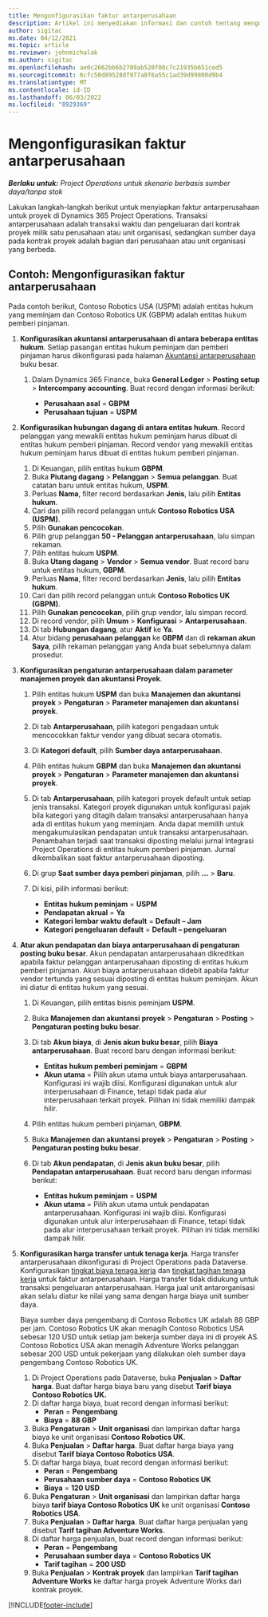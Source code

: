 ```yaml
---
title: Mengonfigurasikan faktur antarperusahaan
description: Artikel ini menyediakan informasi dan contoh tentang mengonfigurasi faktur antar perusahaan untuk proyek.
author: sigitac
ms.date: 04/12/2021
ms.topic: article
ms.reviewer: johnmichalak
ms.author: sigitac
ms.openlocfilehash: ae0c2662bb6b2789ab520f08c7c21935b651ced5
ms.sourcegitcommit: 6cfc50d89528df977a8f6a55c1ad39d99800d9b4
ms.translationtype: MT
ms.contentlocale: id-ID
ms.lasthandoff: 06/03/2022
ms.locfileid: "8929369"
---
```

# <a name="configure-intercompany-invoicing"></a>Mengonfigurasikan faktur antarperusahaan

_**Berlaku untuk:** Project Operations untuk skenario berbasis sumber daya/tanpa stok_

Lakukan langkah-langkah berikut untuk menyiapkan faktur antarperusahaan untuk proyek di Dynamics 365 Project Operations. Transaksi antarperusahaan adalah transaksi waktu dan pengeluaran dari kontrak proyek milik satu perusahaan atau unit organisasi, sedangkan sumber daya pada kontrak proyek adalah bagian dari perusahaan atau unit organisasi yang berbeda.

## <a name="example-configure-intercompany-invoicing"></a>Contoh: Mengonfigurasikan faktur antarperusahaan

Pada contoh berikut, Contoso Robotics USA (USPM) adalah entitas hukum yang meminjam dan Contoso Robotics UK (GBPM) adalah entitas hukum pemberi pinjaman. 

1. **Konfigurasikan akuntansi antarperusahaan di antara beberapa entitas hukum**. Setiap pasangan entitas hukum peminjam dan pemberi pinjaman harus dikonfigurasi pada halaman [Akuntansi antarperusahaan](/dynamics365/finance/general-ledger/intercompany-accounting-setup) buku besar.
    
    1. Dalam Dynamics 365 Finance, buka **General Ledger** > **Posting setup** > **Intercompany accounting**. Buat record dengan informasi berikut:

        - **Perusahaan asal** = **GBPM**
        - **Perusahaan tujuan** = **USPM**

2. **Konfigurasikan hubungan dagang di antara entitas hukum**. Record pelanggan yang mewakili entitas hukum peminjam harus dibuat di entitas hukum pemberi pinjaman. Record vendor yang mewakili entitas hukum peminjam harus dibuat di entitas hukum pemberi pinjaman.

     1. Di Keuangan, pilih entitas hukum **GBPM**.
     2. Buka **Piutang dagang** > **Pelanggan** > **Semua pelanggan**. Buat catatan baru untuk entitas hukum, **USPM**.
     3. Perluas **Nama**, filter record berdasarkan **Jenis**, lalu pilih **Entitas hukum**. 
     4. Cari dan pilih record pelanggan untuk **Contoso Robotics USA (USPM)**.
     5. Pilih **Gunakan pencocokan**. 
     6. Pilih grup pelanggan **50 - Pelanggan antarperusahaan**, lalu simpan rekaman.
     7. Pilih entitas hukum **USPM**.
     8. Buka **Utang dagang** > **Vendor** > **Semua vendor**. Buat record baru untuk entitas hukum, **GBPM**.
     9. Perluas **Nama**, filter record berdasarkan **Jenis**, lalu pilih **Entitas hukum**. 
     10. Cari dan pilih record pelanggan untuk **Contoso Robotics UK (GBPM)**.
     11. Pilih **Gunakan pencocokan**, pilih grup vendor, lalu simpan record.
     12. Di record vendor, pilih **Umum** > **Konfigurasi** > **Antarperusahaan**.
     13. Di tab **Hubungan dagang**, atur **Aktif** ke **Ya**.
     14. Atur bidang **perusahaan pelanggan** ke **GBPM** dan di **rekaman akun Saya**, pilih rekaman pelanggan yang Anda buat sebelumnya dalam prosedur.

3. **Konfigurasikan pengaturan antarperusahaan dalam parameter manajemen proyek dan akuntansi Proyek**. 

    1. Pilih entitas hukum **USPM** dan buka **Manajemen dan akuntansi proyek** > **Pengaturan** > **Parameter manajemen dan akuntansi proyek**.
    2. Di tab **Antarperusahaan**, pilih kategori pengadaan untuk mencocokkan faktur vendor yang dibuat secara otomatis.
    3. Di **Kategori default**, pilih **Sumber daya antarperusahaan**.
    4. Pilih entitas hukum **GBPM** dan buka **Manajemen dan akuntansi proyek** > **Pengaturan** > **Parameter manajemen dan akuntansi proyek**.
    5. Di tab **Antarperusahaan**, pilih kategori proyek default untuk setiap jenis transaksi. Kategori proyek digunakan untuk konfigurasi pajak bila kategori yang ditagih dalam transaksi antarperusahaan hanya ada di entitas hukum yang meminjam. Anda dapat memilih untuk mengakumulasikan pendapatan untuk transaksi antarperusahaan. Penambahan terjadi saat transaksi diposting melalui jurnal Integrasi Project Operations di entitas hukum pemberi pinjaman. Jurnal dikembalikan saat faktur antarperusahaan diposting.
    6. Di grup **Saat sumber daya pemberi pinjaman**, pilih **...** > **Baru**. 
    7. Di kisi, pilih informasi berikut:

          - **Entitas hukum peminjam** = **USPM**
          - **Pendapatan akrual** = **Ya**
          - **Kategori lembar waktu default** = **Default – Jam**
          - **Kategori pengeluaran default** = **Default – pengeluaran**

4. **Atur akun pendapatan dan biaya antarperusahaan di pengaturan posting buku besar**. Akun pendapatan antarperusahaan dikreditkan apabila faktur pelanggan antarperusahaan diposting di entitas hukum pemberi pinjaman. Akun biaya antarperusahaan didebit apabila faktur vendor tertunda yang sesuai diposting di entitas hukum peminjam. Akun ini diatur di entitas hukum yang sesuai. 
      
     1. Di Keuangan, pilih entitas bisnis peminjam **USPM**. 
     2. Buka **Manajemen dan akuntansi proyek** > **Pengaturan** > **Posting** > **Pengaturan posting buku besar**. 
     3. Di tab **Akun biaya**, di **Jenis akun buku besar**, pilih **Biaya antarperusahaan**. Buat record baru dengan informasi berikut:
      
        - **Entitas hukum pemberi peminjam** = **GBPM**
        - **Akun utama** = Pilih akun utama untuk biaya antarperusahaan. Konfigurasi ini wajib diisi. Konfigurasi digunakan untuk alur interperusahaan di Finance, tetapi tidak pada alur interperusahaan terkait proyek. Pilihan ini tidak memiliki dampak hilir. 
        
     4. Pilih entitas hukum pemberi pinjaman, **GBPM**. 
     5. Buka **Manajemen dan akuntansi proyek** > **Pengaturan** > **Posting** > **Pengaturan posting buku besar**. 
     6. Di tab **Akun pendapatan**, di **Jenis akun buku besar**, pilih **Pendapatan antarperusahaan**. Buat record baru dengan informasi berikut:

        - **Entitas hukum peminjam** = **USPM**
        - **Akun utama** = Pilih akun utama untuk pendapatan antarperusahaan. Konfigurasi ini wajib diisi. Konfigurasi digunakan untuk alur interperusahaan di Finance, tetapi tidak pada alur interperusahaan terkait proyek. Pilihan ini tidak memiliki dampak hilir. 

5. **Konfigurasikan harga transfer untuk tenaga kerja**. Harga transfer antarperusahaan dikonfigurasi di Project Operations pada Dataverse. Konfigurasikan [tingkat biaya tenaga kerja](../pricing-costing/set-up-labor-cost-rate.md#transfer-pricing-and-costs-for-resources-outside-of-your-division-or-legal-entity) dan [tingkat tagihan tenaga kerja](../pricing-costing/set-up-labor-bill-rate.md#transfer-pricing-or-set-up-bill-rates-for-resources-from-other-organizational-units-or-divisions) untuk faktur antarperusahaan. Harga transfer tidak didukung untuk transaksi pengeluaran antarperusahaan. Harga jual unit antarorganisasi akan selalu diatur ke nilai yang sama dengan harga biaya unit sumber daya.

      Biaya sumber daya pengembang di Contoso Robotics UK adalah 88 GBP per jam. Contoso Robotics UK akan menagih Contoso Robotics USA sebesar 120 USD untuk setiap jam bekerja sumber daya ini di proyek AS. Contoso Robotics USA akan menagih Adventure Works pelanggan sebesar 200 USD untuk pekerjaan yang dilakukan oleh sumber daya pengembang Contoso Robotics UK.

      1. Di Project Operations pada Dataverse, buka **Penjualan** > **Daftar harga**. Buat daftar harga biaya baru yang disebut **Tarif biaya Contoso Robotics UK.** 
      2. Di daftar harga biaya, buat record dengan informasi berikut:
         - **Peran** = **Pengembang**
         - **Biaya** = **88 GBP**
      3. Buka **Pengaturan** > **Unit organisasi** dan lampirkan daftar harga biaya ke unit organisasi **Contoso Robotics UK**.
      4. Buka **Penjualan** > **Daftar harga**. Buat daftar harga biaya yang disebut **Tarif biaya Contoso Robotics USA**. 
      5. Di daftar harga biaya, buat record dengan informasi berikut:
          - **Peran** = **Pengembang**
          - **Perusahaan sumber daya** = **Contoso Robotics UK**
          - **Biaya** = **120 USD**
      6. Buka **Pengaturan** > **Unit organisasi** dan lampirkan daftar harga biaya **tarif biaya Contoso Robotics UK** ke unit organisasi **Contoso Robotics USA**.
      7. Buka **Penjualan** > **Daftar harga**. Buat daftar harga penjualan yang disebut **Tarif tagihan Adventure Works**. 
      8. Di daftar harga penjualan, buat record dengan informasi berikut:
          - **Peran** = **Pengembang**
          - **Perusahaan sumber daya** = **Contoso Robotics UK**
          - **Tarif tagihan** = **200 USD**
      9. Buka **Penjualan** > **Kontrak proyek** dan lampirkan **Tarif tagihan Adventure Works** ke daftar harga proyek Adventure Works dari kontrak proyek.


[!INCLUDE[footer-include](../includes/footer-banner.md)]
